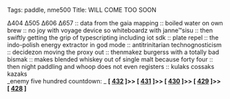 Tags: paddle, nme500
Title: WILL COME TOO SOON
  
∆404 ∆505 ∆606 ∆657 :: data from the gaia mapping :: boiled water on own brew :: no joy with voyage device so whiteboardz with janne™sisu :: then swiftly getting the grip of typescripting including iot sdk :: plate repel :: the indo-polish energy extractor in god mode :: antitrinitarian technognosticism :: decidezon moving the proxy out :: thenmakez burgerss with a totally bad bismak :: makes blended whiskey out of single malt because forty four :: then night paddling and whoop does not even registers :: kulaks cossaks kazaks  
_enemy five hundred countdown: _  **[ [432](https://www.allmusic.com/album/tindersticks-mw0000110471) ]>> [ [431](https://www.allmusic.com/album/badmotorfinger-mw0000265433) ]>> [ [430](https://www.allmusic.com/album/scott-4-mw0000468113) ]>> [ [429](https://www.allmusic.com/album/bleed-american-mw0000380076) ]>> [ [428](https://www.allmusic.com/album/born-in-the-usa-mw0000191830) ]**  
